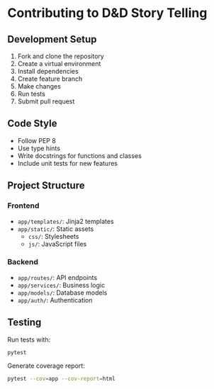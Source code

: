 # Contributing to D&D Story Telling

## Development Setup

1. Fork and clone the repository
2. Create a virtual environment
3. Install dependencies
4. Create feature branch
5. Make changes
6. Run tests
7. Submit pull request

## Code Style

- Follow PEP 8
- Use type hints
- Write docstrings for functions and classes
- Include unit tests for new features

## Project Structure

### Frontend
- `app/templates/`: Jinja2 templates
- `app/static/`: Static assets
  - `css/`: Stylesheets
  - `js/`: JavaScript files

### Backend
- `app/routes/`: API endpoints
- `app/services/`: Business logic
- `app/models/`: Database models
- `app/auth/`: Authentication

## Testing

Run tests with:
```bash
pytest
```

Generate coverage report:
```bash
pytest --cov=app --cov-report=html
```
